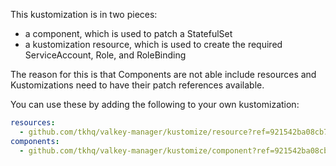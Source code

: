 This kustomization is in two pieces:
 - a component, which is used to patch a StatefulSet
 - a kustomization resource, which is used to create the required ServiceAccount, Role, and RoleBinding

The reason for this is that Components are not able include resources and Kustomizations need to have their patch references available.

You can use these by adding the following to your own kustomization:

```yaml
resources:
  - github.com/tkhq/valkey-manager/kustomize/resource?ref=921542ba08cb716f7405dcd24f0dbb4f1976e866  # branch=main
components:
  - github.com/tkhq/valkey-manager/kustomize/component?ref=921542ba08cb716f7405dcd24f0dbb4f1976e866 # branch=main
```
